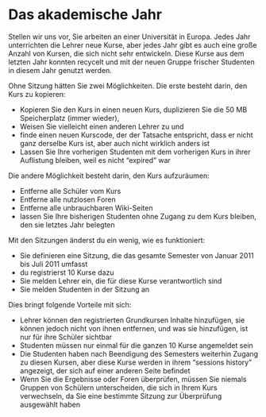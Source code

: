 
# Das akademische Jahr

Stellen wir uns vor, Sie arbeiten an einer Universität in Europa. Jedes Jahr unterrichten die Lehrer neue Kurse, aber jedes Jahr gibt es auch eine große Anzahl von Kursen, die sich nicht sehr entwickeln. Diese Kurse aus dem letzten Jahr konnten recycelt und mit der neuen Gruppe frischer Studenten in diesem Jahr genutzt werden.

Ohne Sitzung hätten Sie zwei Möglichkeiten. Die erste besteht darin, den Kurs zu kopieren:

* Kopieren Sie den Kurs in einen neuen Kurs, duplizieren Sie die 50 MB Speicherplatz \(immer wieder\),
* Weisen Sie vielleicht einen anderen Lehrer zu und
* finde einen neuen Kurscode, der der Tatsache entspricht, dass er nicht ganz derselbe Kurs ist, aber auch nicht wirklich anders ist
* Lassen Sie Ihre vorherigen Studenten mit dem vorherigen Kurs in ihrer Auflistung bleiben, weil es nicht “expired” war

Die andere Möglichkeit besteht darin, den Kurs aufzuräumen:

* Entferne alle Schüler vom Kurs
* Entferne alle nutzlosen Foren
* Entferne alle unbrauchbaren Wiki-Seiten
* lassen Sie Ihre bisherigen Studenten ohne Zugang zu dem Kurs bleiben, den sie letztes Jahr belegten

Mit den Sitzungen änderst du ein wenig, wie es funktioniert:

* Sie definieren eine Sitzung, die das gesamte Semester von Januar 2011 bis Juli 2011 umfasst
* du registrierst 10 Kurse dazu
* Sie melden Lehrer ein, die für diese Kurse verantwortlich sind
* Sie melden Studenten in der Sitzung an

Dies bringt folgende Vorteile mit sich:

* Lehrer können den registrierten Grundkursen Inhalte hinzufügen, sie können jedoch nicht von ihnen entfernen, und was sie hinzufügen, ist nur für ihre Schüler sichtbar
* Studenten müssen nur einmal für die ganzen 10 Kurse angemeldet sein
* Die Studenten haben nach Beendigung des Semesters weiterhin Zugang zu diesen Kursen, aber diese Kurse werden in ihrem “sessions history” angezeigt, der sich auf einer anderen Seite befindet
* Wenn Sie die Ergebnisse oder Foren überprüfen, müssen Sie niemals Gruppen von Schülern unterscheiden, die sich in Ihrem Kurs verwechseln, da Sie eine bestimmte Sitzung zur Überprüfung ausgewählt haben